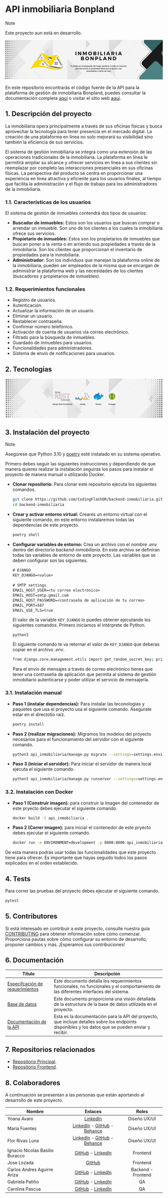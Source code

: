 # API inmobiliaria Bonpland
> [!NOTE]
> Este proyecto aun está en desarrollo.

<div>
    <a href="https://carlosandresaguirreariza.pythonanywhere.com/">
        <img src="/images/InmobiliariaBonplandBanner.png">
    </a>
</div>

En este repositorio encontrarás el código fuente de la API para la plataforma de gestión de inmobiliaria Bonpland, puedes consultar la documentación completa [aquí](https://carlosandresaguirreariza.pythonanywhere.com/) o visitar el sitio web [aquí](https://dev-inmobiliaria.netlify.app/).

## 1. Descripción del proyecto

La inmobiliaria opera principalmente a través de sus oficinas físicas y busca aprovechar la tecnología para tener presencia en el mercado digital. La creación de una plataforma en línea no solo mejorará su visibilidad sino también la eficiencia de sus servicios.

El sistema de gestión inmobiliaria se integra como una extensión de las operaciones tradicionales de la inmobiliaria. La plataforma en línea le permitirá ampliar su alcance y ofrecer servicios en línea a sus clientes sin reemplazar por completo las interacciones presenciales en sus oficinas físicas. La perspectiva del producto se centra en proporcionar una experiencia en línea atractiva y eficiente para los usuarios finales, al tiempo que facilita la administración y el flujo de trabajo para los administradores de la inmobiliaria.

### 1.1. Características de los usuarios
El sistema de gestión de inmuebles contendrá dos tipos de usuarios:

- **Buscador de inmuebles:** Estos son los usuarios que buscan comprar o arrendar un inmueble. Son uno de los clientes a los cuales la inmobiliaria ofrece sus servicios.
- **Propietario de inmuebles:** Estos son los propietarios de inmuebles que buscan poner a la venta o en arriendo sus propiedades a través de la inmobiliaria. Son los clientes que proporcionan el inventario de propiedades para la inmobiliaria.
- **Administrador:** Son los individuos que manejan la plataforma online de la inmobiliaria, pueden ser empleados de la misma que se encargan de administrar la plataforma web y las necesidades de los clientes (buscadores y propietarios de inmuebles).

### 1.2. Requerimientos funcionales
- Registro de usuarios.
- Autenticación.
- Actualizar la información de un usuario.
- Eliminar un usuario.
- Restablecer contraseña.
- Confirmar número telefónico.
- Activación de cuenta de usuarios vía correo electrónico.
- Filtrado para la búsqueda de inmuebles.
- Guardado de inmuebles para usuarios.
- Funcionalidades para administradores.
- Sistema de envío de notificaciones para usuarios.

## 2. Tecnologías
<div>
    <img src="/images/TechnologiesBackendIB.png">
</div>

## 3. Instalación del proyecto
> [!NOTE]
> Asegúrese que Python 3.10 y [poetry](https://python-poetry.org/docs/#installation) esté instalado en su sistema operativo.

Primero debes seguir las siguientes instrucciones y dependiendo de que manera quieres realizar la instalación seguiras los pasos para instalar el proyecto de manera manual o utilizando Docker.

- **Clonar repositorio:** Para clonar este repositorio ejecuta los siguientes comandos.
    
    ```bash
    git clone https://github.com/CodingFlashOR/backend-inmobiliaria.git
    cd backend-inmobiliaria
    ```
    
- **Crear y activar entorno virtual:** Creares un entorno virtual con el siguiente comando, en este entorno instalaremos todas las dependencias de este proyecto.
    
    ```bash
    poetry shell
    ```

- **Configurar variables de entorno:** Crea un archivo con el nombre _.env_ dentro del directorio _backend-inmobiliaria_. En este archivo se definiran todas las variables de entorno de este proyecto. Las variables que se deben configurar son las siguientes.

    ```.env
    # DJANGO
    KEY_DJANGO=<value>

    # SMTP settings
    EMAIL_HOST_USER=<tu correo electrónico>
    EMAIL_HOST=smtp.gmail.com
    EMAIL_HOST_PASSWORD=<contraseña de aplicación de tu correo>
    EMAIL_PORT=587
    EMAIL_USE_TLS=true
    ```

    El valor de la variable `KEY_DJANGO` lo puedes obtener ejecutando los siguientes comandos. Primero iniciamos el intérprete de Python.

    ```bash
    python3
    ```

    El siguiente comando te va retornar el valor de `KEY_DJANGO` que deberas copiar en el archivo _.env_.

    ```bash
    from django.core.management.utils import get_random_secret_key; print(get_random_secret_key()); exit()
    ```

    Para el envío de mensajes a través de correo electrónico tienes que tener una contraseña de aplicación que permita al sistema de gestión inmobiliario autenticarse y poder utilizar el servicio de mensajería.

### 3.1. Instalación manual

- **Paso 1 (instalar dependencias):** Para instalar las teconologias y paquetes que usa el proyecto usa el siguiente comando. Asegurate estar en el directotio raíz.
    
    ```bash
    poetry install
    ```
    
- **Paso 2 (realizar migraciones):** Migramos los modelos del proyecto necesarios para el funcionamiento del servidor con el siguiente comando.
    
    ```bash
    python3 api_inmobiliaria/manage.py migrate --settings=settings.environments.development
    ```

- **Paso 3 (iniciar el servidor):** Para iniciar el servidor de manera local ejecuta el siguiente comando.
    
    ```bash
    python3 api_inmobiliaria/manage.py runserver --settings=settings.environments.development
    ```
    
### 3.2. Instalación con Docker

- **Paso 1 (Construir imagen):** para construir la imagen del contenedor de este pryecto debes ejecutar el siguiente comando.
    
    ```bash
    docker build -t api_inmobiliaria .
    ```
    
- **Paso 2 (Correr imagen):** para iniciar el contenedor de este pryecto debes ejecutar el siguiente comando.
    
    ```bash
    docker run -e ENVIRONMENT=development -p 8000:8000 api_inmobiliaria
    ```
    
De esta manera podrás usar todas las funcionalidades que este proyecto tiene para ofrecer. Es importante que hayas seguido todos los pasos explicados en el orden establecido.

## 4. Tests
Para correr las pruebas del proyecto debes ejecutar el siguiente comando.

```bash
pytest
```

## 5. Contributores
Si está interesado en contribuir a este proyecto, consulte nuestra guía [CONTRIBUTING](CONTRIBUTING.md) para obtener información sobre cómo comenzar. Proporciona pautas sobre cómo configurar su entorno de desarrollo, proponer cambios y más. ¡Esperamos sus contribuciones!

## 6. Documentación
| Título | Descripción | 
|----------|----------|
| [Especifcación de requerimientos](https://drive.google.com/file/d/1rHrYdVJ7h1wPVbSSrLhgfYliH-DhmyL-/view?usp=drive_link) | Este documento detalla los requerimientos funcionales, no funcionales y el comportamiento de las diferentes interfaces del sistema. |
| [Base de datos]()   | Este documento proporciona una visión detallada de la estructura de la base de datos utilizada en el proyecto. |
| [Documentación de la API](https://carlosandresaguirreariza.pythonanywhere.com/) | Esta es la documentación para la API del proyecto, que incluye detalles sobre los endpoints disponibles y los datos que se pueden enviar y recibir. |

## 7. Repositorios relacionados
- [Repositorio Principal](https://github.com/CodingFlashOR#11-inmobiliaria-bonpland).
- [Repositorio Frontend](https://github.com/CodingFlashOR/frontend-inmobiliaria/tree/dev).

## 8. Colaboradores
A continuación se presentan a las personas que están aportando al desarrollo de este proyecto.

| Nombre | Enlaces | Roles | 
|----------|:--------:|:--------:|
| Yoana Avaro | [LinkedIn](https://www.linkedin.com/in/yoana-avaro/) | Diseño UX/UI |
| Maria Fuentes | [LinkedIn](https://www.linkedin.com/in/maria-fuentes-112920256/) - [GitHub](https://github.com/Mmff07) - [Behance](https://www.behance.net/mariafuentes22) | Diseño UX/UI |
| Flor Rivas Luna | [LinkedIn](https://www.linkedin.com/in/floridesign/) - [GitHub](https://github.com/FlorRivas) - [Behance](https://www.behance.net/floridesign) | Diseño UX/UI |
| Ignacio Nicolas Basilio Buracco | [GitHub](https://github.com/NachoBasilio) - [LinkedIn](https://www.linkedin.com/in/ignacio-nicolas-basilio-buracco/) | Frontend |
| Jose Lozada | [GitHub](https://github.com/lozada07) | Frontend |
| Carlos Andres Aguirre Ariza | [GitHub](https://github.com/The-Asintota) - [LinkedIn](https://www.linkedin.com/in/carlosaguirredev/) | Backend - Frontend |
| Gabriela Patiño | [GitHub](https://github.com/Gabyp05) - [LinkedIn](https://www.linkedin.com/in/gabyp05/) | QA |
| Carolina Pascua | [GitHub](https://github.com/CarolinaPascua) - [LinkedIn](https://www.linkedin.com/in/carolinalidiapascua/) | QA |
